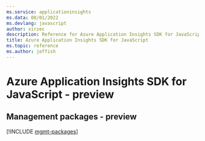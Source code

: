 ```yaml
---
ms.service: applicationinsights
ms.data: 08/01/2022
ms.devlang: javascript
author: xirzec
description: Reference for Azure Application Insights SDK for JavaScript
title: Azure Application Insights SDK for JavaScript
ms.topic: reference
ms.author: jeffish
---
```

# Azure Application Insights SDK for JavaScript - preview

## Management packages - preview
[!INCLUDE [mgmt-packages](application-insights-mgmt-index.md)]